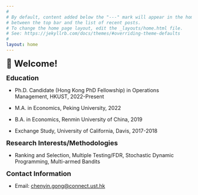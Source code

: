 ```yaml
---
#
# By default, content added below the "---" mark will appear in the home page
# between the top bar and the list of recent posts.
# To change the home page layout, edit the _layouts/home.html file.
# See: https://jekyllrb.com/docs/themes/#overriding-theme-defaults
#
layout: home
---
```

**<font size=5>:wave: Welcome!</font>**

**<font size=4>Education</font>**

* Ph.D. Candidate (Hong Kong PhD Fellowship) in Operations Management, HKUST, 2022-Present
 
* M.A. in Economics, Peking University, 2022

* B.A. in Economics, Renmin University of China, 2019

* Exchange Study, University of California, Davis, 2017-2018

**<font size=4>Research Interests/Methodologies</font>**

* Ranking and Selection, Multiple Testing/FDR, Stochastic Dynamic Programming, Multi-armed Bandits

**<font size=4>Contact Information</font>**

* Email: [chenyin.gong@connect.ust.hk](mailto:chenyin.gong@connect.ust.hk)